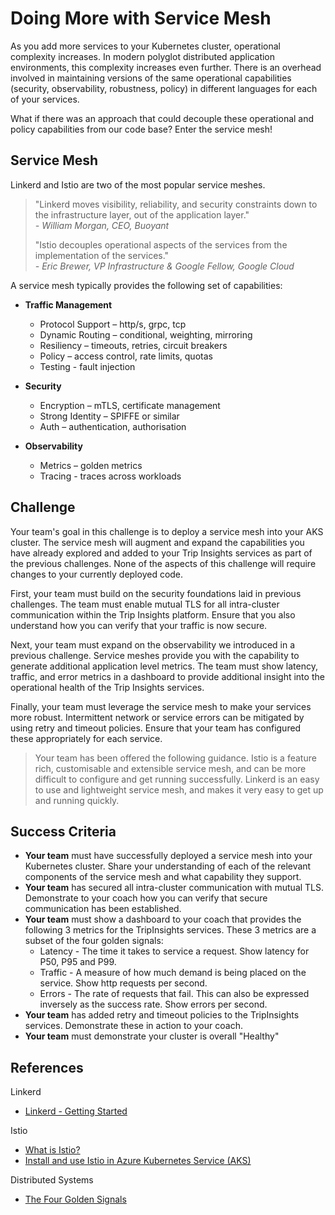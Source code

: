 # Doing More with Service Mesh

As you add more services to your Kubernetes cluster, operational complexity increases. In modern polyglot distributed application environments, this complexity increases even further. There is an overhead involved in maintaining versions of the same operational capabilities (security, observability, robustness, policy) in different languages for each of your services.

What if there was an approach that could decouple these operational and policy capabilities from our code base? Enter the service mesh!

## Service Mesh

Linkerd and Istio are two of the most popular service meshes.

> "Linkerd moves visibility, reliability, and security constraints down to the infrastructure layer, out of the application layer."<br/>
> *- William Morgan, CEO, Buoyant*
>
> "Istio decouples operational aspects of the services from the implementation of the services."<br/>
> *- Eric Brewer, VP Infrastructure & Google Fellow, Google Cloud*

A service mesh typically provides the following set of capabilities:

- **Traffic Management**
    - Protocol Support – http/s, grpc, tcp
    - Dynamic Routing – conditional, weighting, mirroring
    - Resiliency – timeouts, retries, circuit breakers
    - Policy – access control, rate limits, quotas
    - Testing - fault injection

- **Security**
    - Encryption – mTLS, certificate management
    - Strong Identity – SPIFFE or similar
    - Auth – authentication, authorisation

- **Observability**
    - Metrics – golden metrics
    - Tracing - traces across workloads

## Challenge

Your team's goal in this challenge is to deploy a service mesh into your AKS cluster. The service mesh will augment and expand the capabilities you have already explored and added to your Trip Insights services as part of the previous challenges. None of the aspects of this challenge will require changes to your currently deployed code.

First, your team must build on the security foundations laid in previous challenges. The team must enable mutual TLS for all intra-cluster communication within the Trip Insights platform. Ensure that you also understand how you can verify that your traffic is now secure.

Next, your team must expand on the observability we introduced in a previous challenge. Service meshes provide you with the capability to generate additional application level metrics. The team must show latency, traffic, and error metrics in a dashboard to provide additional insight into the operational health of the Trip Insights services.

Finally, your team must leverage the service mesh to make your services more robust. Intermittent network or service errors can be mitigated by using retry and timeout policies. Ensure that your team has configured these appropriately for each service.

> Your team has been offered the following guidance. Istio is a feature rich, customisable and extensible service mesh, and can be more difficult to configure and get running successfully. Linkerd is an easy to use and lightweight service mesh, and makes it very easy to get up and running quickly.

## Success Criteria

- **Your team** must have successfully deployed a service mesh into your Kubernetes cluster. Share your understanding of each of the relevant components of the service mesh and what capability they support.
- **Your team** has secured all intra-cluster communication with mutual TLS. Demonstrate to your coach how you can verify that secure communication has been established.
- **Your team** must show a dashboard to your coach that provides the following 3 metrics for the TripInsights services. These 3 metrics are a subset of the four golden signals:
    - Latency - The time it takes to service a request. Show latency for P50, P95 and P99.
    - Traffic - A measure of how much demand is being placed on the service. Show http requests per second.
    - Errors - The rate of requests that fail. This can also be expressed inversely as the success rate. Show errors per second.
- **Your team** has added retry and timeout policies to the TripInsights services. Demonstrate these in action to your coach.
- **Your team** must demonstrate your cluster is overall "Healthy"

## References

Linkerd

- [Linkerd - Getting Started](https://linkerd.io/2/getting-started/)

Istio

- [What is Istio?](https://istio.io/docs/concepts/what-is-istio/)
- [Install and use Istio in Azure Kubernetes Service (AKS)](https://docs.microsoft.com/en-us/azure/aks/istio-install)

Distributed Systems

- [The Four Golden Signals](https://landing.google.com/sre/sre-book/chapters/monitoring-distributed-systems/)
